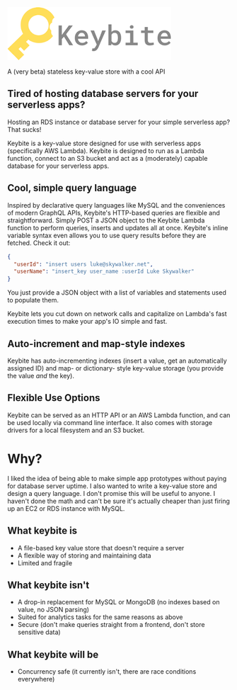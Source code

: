 ![Keybite logo](keybite-text.png)

A (very beta) stateless key-value store with a cool API

## Tired of hosting database servers for your serverless apps?
Hosting an RDS instance or database server for your simple serverless app? That sucks!

Keybite is a key-value store designed for use with serverless apps (specifically AWS Lambda). Keybite is designed to run as a Lambda function, connect to an S3 bucket and act as a (moderately) capable database for your serverless apps.

## Cool, simple query language
Inspired by declarative query languages like MySQL and the conveniences of modern GraphQL APIs, Keybite's HTTP-based queries are flexible and straightforward. Simply POST a JSON object to the Keybite Lambda function to perform queries, inserts and updates all at once. Keybite's inline variable syntax even allows you to use query results before they are fetched. Check it out:

```json
{
  "userId": "insert users luke@skywalker.net",
  "userName": "insert_key user_name :userId Luke Skywalker"
}
```

You just provide a JSON object with a list of variables and statements used to populate them.

Keybite lets you cut down on network calls and capitalize on Lambda's fast execution times to make your app's IO simple and fast.

## Auto-increment and map-style indexes
Keybite has auto-incrementing indexes (insert a value, get an automatically assigned ID) and map- or dictionary- style key-value storage (you provide the value _and_ the key).

## Flexible Use Options
Keybite can be served as an HTTP API or an AWS Lambda function, and can be used locally via command line interface. It also comes with storage drivers for a local
filesystem and an S3 bucket.

# Why?
I liked the idea of being able to make simple app prototypes without paying for database server uptime. I also wanted to write a key-value store
and design a query language. I don't promise this will be useful to anyone. I haven't done the math and can't be sure it's actually
cheaper than just firing up an EC2 or RDS instance with MySQL.

## What keybite is
- A file-based key value store that doesn't require a server
- A flexible way of storing and maintaining data
- Limited and fragile

## What keybite isn't
- A drop-in replacement for MySQL or MongoDB (no indexes based on value, no JSON parsing)
- Suited for analytics tasks for the same reasons as above
- Secure (don't make queries straight from a frontend, don't store sensitive data)


## What keybite will be
- Concurrency safe (it currently isn't, there are race conditions everywhere)
